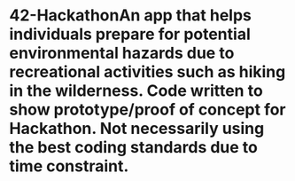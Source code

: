 # 42-HackathonAn app that helps individuals prepare for potential environmental hazards due to recreational activities such as hiking in the wilderness. Code written to show prototype/proof of concept for Hackathon. Not necessarily using the best coding standards due to time constraint.
